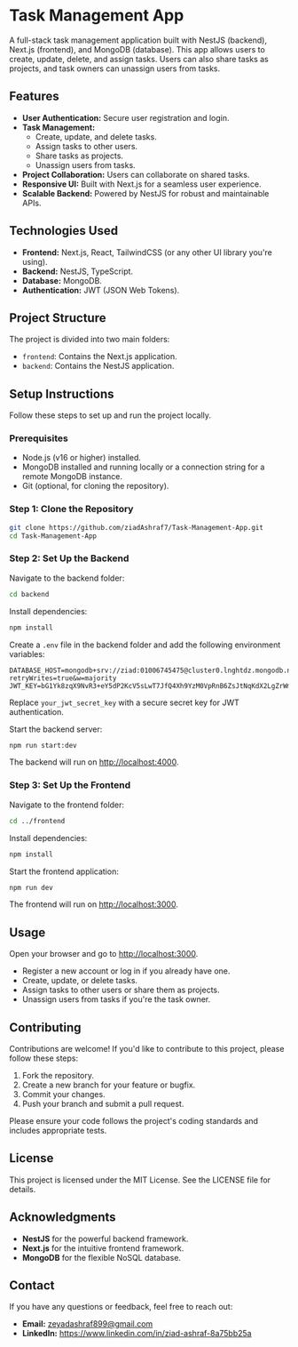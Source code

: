 # Task Management App
A full-stack task management application built with NestJS (backend), Next.js (frontend), and MongoDB (database). This app allows users to create, update, delete, and assign tasks. Users can also share tasks as projects, and task owners can unassign users from tasks.

## Features
- **User Authentication:** Secure user registration and login.
- **Task Management:**
  - Create, update, and delete tasks.
  - Assign tasks to other users.
  - Share tasks as projects.
  - Unassign users from tasks.
- **Project Collaboration:** Users can collaborate on shared tasks.
- **Responsive UI:** Built with Next.js for a seamless user experience.
- **Scalable Backend:** Powered by NestJS for robust and maintainable APIs.

## Technologies Used
- **Frontend:** Next.js, React, TailwindCSS (or any other UI library you're using).
- **Backend:** NestJS, TypeScript.
- **Database:** MongoDB.
- **Authentication:** JWT (JSON Web Tokens).

## Project Structure
The project is divided into two main folders:
- `frontend`: Contains the Next.js application.
- `backend`: Contains the NestJS application.

## Setup Instructions
Follow these steps to set up and run the project locally.

### Prerequisites
- Node.js (v16 or higher) installed.
- MongoDB installed and running locally or a connection string for a remote MongoDB instance.
- Git (optional, for cloning the repository).

### Step 1: Clone the Repository
```bash
git clone https://github.com/ziadAshraf7/Task-Management-App.git
cd Task-Management-App
```

### Step 2: Set Up the Backend
Navigate to the backend folder:
```bash
cd backend
```
Install dependencies:
```bash
npm install
```
Create a `.env` file in the backend folder and add the following environment variables:
```env
DATABASE_HOST=mongodb+srv://ziad:01006745475@cluster0.lnghtdz.mongodb.net/task_managment?retryWrites=true&w=majority
JWT_KEY=bG1Yk8zqX9NvR3+eY5dP2KcV5sLwT7JfQ4Xh9YzM0VpRnB6ZsJtNqKdX2LgZrWmX
```
Replace `your_jwt_secret_key` with a secure secret key for JWT authentication.

Start the backend server:
```bash
npm run start:dev
```
The backend will run on [http://localhost:4000](http://localhost:4000).

### Step 3: Set Up the Frontend
Navigate to the frontend folder:
```bash
cd ../frontend
```
Install dependencies:
```bash
npm install
```
Start the frontend application:
```bash
npm run dev
```
The frontend will run on [http://localhost:3000](http://localhost:3000).

## Usage
Open your browser and go to [http://localhost:3000](http://localhost:3000).
- Register a new account or log in if you already have one.
- Create, update, or delete tasks.
- Assign tasks to other users or share them as projects.
- Unassign users from tasks if you're the task owner.

## Contributing
Contributions are welcome! If you'd like to contribute to this project, please follow these steps:
1. Fork the repository.
2. Create a new branch for your feature or bugfix.
3. Commit your changes.
4. Push your branch and submit a pull request.

Please ensure your code follows the project's coding standards and includes appropriate tests.

## License
This project is licensed under the MIT License. See the LICENSE file for details.

## Acknowledgments
- **NestJS** for the powerful backend framework.
- **Next.js** for the intuitive frontend framework.
- **MongoDB** for the flexible NoSQL database.

## Contact
If you have any questions or feedback, feel free to reach out:
- **Email:** zeyadashraf899@gmail.com
- **LinkedIn:** https://www.linkedin.com/in/ziad-ashraf-8a75bb25a
